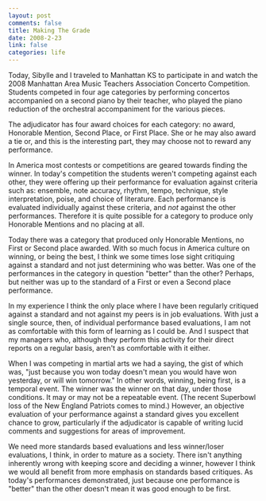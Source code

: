 ```yaml
--- 
layout: post
comments: false
title: Making The Grade
date: 2008-2-23
link: false
categories: life
---
```

Today, Sibylle and I traveled to Manhattan KS to participate in and watch the 2008 Manhattan Area Music Teachers Association Concerto Competition.  Students competed in four age categories by performing concertos accompanied on a second piano by their teacher, who played the piano reduction of the orchestral accompaniment for the various pieces.

The adjudicator has four award choices for each category: no award, Honorable Mention,  Second Place, or First Place.  She or he may also award a tie or, and this is the interesting part, they may choose not to reward any performance.

In America most contests or competitions are geared towards finding the winner.  In today's competition the students weren't competing against each other, they were offering up their performance for evaluation against criteria such as: ensemble, note accuracy, rhythm, tempo, technique, style interpretation, poise, and choice of literature.  Each performance is evaluated individually against these criteria, and <em>not</em> against the other performances.  Therefore it is quite possible for a category to produce only Honorable Mentions and no placing at all.

Today there was a category that produced only Honorable Mentions, no First or Second place awarded.  With so much focus in America culture on winning, or being the best, I think we some times lose sight critiquing against a standard and not just determining who was better.  Was one of the performances in the category in question "better" than the other?  Perhaps, but neither was up to the standard of a First or even a Second place performance.

In my experience I think the only place where I have been regularly critiqued against a standard and not against my peers is in job evaluations.  With just a single source, then, of individual performance based evaluations, I am not as comfortable with this form of learning as I could be.  And I suspect that my managers who, although they perform this activity for their direct reports on a regular basis, aren't as comfortable with it either.

When I was competing in martial arts we had a saying, the gist of which was, "just because you won today doesn't mean you would have won yesterday, or will win tomorrow."  In other words, winning, being first, is a temporal event.  The winner was the winner on that day, under those conditions.  It may or may not be a repeatable event.  (The recent Superbowl loss of the New England Patriots comes to mind.)  However, an objective evaluation of your performance against a standard gives you excellent chance to grow, particularly if the adjudicator is capable of writing lucid comments and suggestions for areas of improvement.

We need more standards based evaluations and less winner/loser evaluations, I think, in order to mature as a society.   There isn't anything inherently wrong with keeping score and deciding a winner, however I think we would all benefit from more emphasis on standards based critiques.  As today's performances demonstrated, just because one performance is "better" than the other doesn't mean it was good enough to be first.
